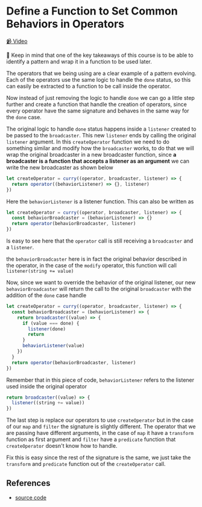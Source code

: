 # Define a Function to Set Common Behaviors in Operators

[📹 Video](https://egghead.io/lessons/egghead-define-a-function-to-set-common-behaviors-in-operators)

🔑 Keep in mind that one of the key takeaways of this course is to be able to identify a pattern and wrap it in a function to be used later.

The operators that we being using are a clear example of a pattern evolving. Each of the operators use the same logic to handle the `done` status, so this can easily be extracted to a function to be call inside the operator.

Now instead of just removing the logic to handle `done` we can go a little step further and create a function that handle the creation of operators, since every operator have the same signature and behaves in the same way for the `done` case.

The original logic to handle `done` status happens inside a `listener` created to be passed to the `broadcaster`. This new `listener` ends by calling the original `listener` argument. In this `createOperator` function we need to do something similar and modify how the `broadcaster` works, to do that we will wrap the original broadcaster in a new broadcaster function, since **a broadcaster is a function that accepts a listener as an argument** we can write the new broadcaster as shown below

```javascript
let createOperator = curry((operator, broadcaster, listener) => {
  return operator((behaviorListener) => {}, listener)
})
```

Here the `behaviorListener` is a listener function. This can also be written as

```javascript
let createOperator = curry((operator, broadcaster, listener) => {
  const behaviorBroadcaster = (behaviorListener) => {}
  return operator(behaviorBroadcaster, listener)
})
```

Is easy to see here that the `operator` call is still receiving a `broadcaster` and a `listener`.

the `behaviorBroadcaster` here is in fact the original behavior described in the operator, in the case of the `modify` operator, this function will call `listener(string += value)`

Now, since we want to override the behavior of the original listener, our new `behaviorBroadcaster` will return the call to the original `broadcaster` with the addition of the `done` case handle

```javascript
let createOperator = curry((operator, broadcaster, listener) => {
  const behaviorBroadcaster = (behaviorListener) => {
    return broadcaster((value) => {
      if (value === done) {
        listener(done)
        return
      }
      behaviorListener(value)
    })
  }
  return operator(behaviorBroadcaster, listener)
})
```

Remember that in this piece of code, `behaviorListener` refers to the listener used inside the original operator

```javascript
return broadcaster((value) => {
  listener((string += value))
})
```

The last step is replace our operators to use `createOperator` but in the case of our `map` and `filter` the signature is slightly different. The operator that we are passing have different arguments, in the case of `map` it have a `transform` function as first argument and `filter` have a `predicate` function that `createOperator` doesn't know how to handle.

Fix this is easy since the rest of the signature is the same, we just take the `transform` and `predicate` function out of the `createOperator` call.

## References

- [source code](https://github.com/johnlindquist/crafting-functions/blob/create-operator/src/operators.js#L4)
